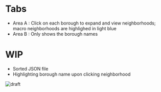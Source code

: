 # Tabs
- Area A : Click on each borough to expand and view neighborhoods; macro neighborhoods are highlighed in light blue
- Area B : Only shows the borough names

# WIP
- Sorted JSON file
- Highlighting borough name upon clicking neighborhood 

![draft](http://g.recordit.co/UoLYCu67wB.gif)

